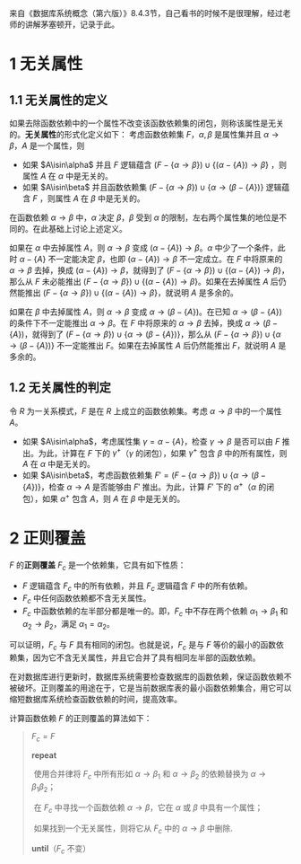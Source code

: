 来自《数据库系统概念（第六版）》8.4.3节，自己看书的时候不是很理解，经过老师的讲解茅塞顿开，记录于此。

# 1 无关属性

## 1.1 无关属性的定义

如果去除函数依赖中的一个属性不改变该函数依赖集的闭包，则称该属性是无关的。**无关属性**的形式化定义如下：
考虑函数依赖集 $F$，$\alpha,\beta$ 是属性集并且 $\alpha\to\beta$，$A$ 是一个属性，则

- 如果 $A\isin\alpha$ 并且 $F$ 逻辑蕴含 $(F-\{\alpha\to\beta\})\cup\{(\alpha-\{A\})\to\beta\}$ ，则属性 $A$ 在 $\alpha$ 中是无关的。
- 如果 $A\isin\beta$ 并且函数依赖集 $(F-\{\alpha\to\beta\})\cup\{\alpha\to(\beta-\{A\})\}$ 逻辑蕴含 $F$ ，则属性 $A$ 在 $\beta$ 中是无关的。

在函数依赖 $\alpha\to\beta$ 中，$\alpha$ 决定 $\beta$，$\beta$ 受到 $\alpha$ 的限制，左右两个属性集的地位是不同的。在此基础上讨论上述定义。

如果在 $\alpha$ 中去掉属性 $A$，则 $\alpha\to\beta$ 变成 $(\alpha-\{A\})\to\beta$。$\alpha$ 中少了一个条件，此时 $\alpha-\{A\}$ 不一定能决定 $\beta$，也即 $(\alpha-\{A\})\to\beta$ 不一定成立。在 $F$ 中将原来的 $\alpha\to\beta$ 去掉，换成 $(\alpha-\{A\})\to\beta$，就得到了 $(F-\{\alpha\to\beta\})\cup\{(\alpha-\{A\})\to\beta\}$，那么从 $F$ 未必能推出 $(F-\{\alpha\to\beta\})\cup\{(\alpha-\{A\})\to\beta\}$。如果在去掉属性 $A$ 后仍然能推出 $(F-\{\alpha\to\beta\})\cup\{(\alpha-\{A\})\to\beta\}$，就说明 $A$ 是多余的。

如果在 $\beta$ 中去掉属性 $A$，则 $\alpha\to\beta$ 变成 $\alpha\to(\beta-\{A\})$。在已知 $\alpha\to(\beta-\{A\})$ 的条件下不一定能推出 $\alpha\to\beta$。在 $F$ 中将原来的 $\alpha\to\beta$ 去掉，换成 $\alpha\to(\beta-\{A\})$，就得到了 $(F-\{\alpha\to\beta\})\cup\{\alpha\to(\beta-\{A\})\}$，那么从 $(F-\{\alpha\to\beta\})\cup\{\alpha\to(\beta-\{A\})\}$ 不一定能推出 $F$。如果在去掉属性 $A$ 后仍然能推出 $F$，就说明 $A$ 是多余的。

## 1.2 无关属性的判定

令 $R$ 为一关系模式，$F$ 是在 $R$ 上成立的函数依赖集。考虑 $\alpha\to\beta$ 中的一个属性 $A$。

- 如果 $A\isin\alpha$，考虑属性集 $\gamma=\alpha-\{A\}$，检查 $\gamma\to\beta$ 是否可以由 $F$ 推出。为此，计算在 $F$ 下的 $\gamma^+$（$\gamma$ 的闭包），如果 $\gamma^+$ 包含 $\beta$ 中的所有属性，则 $A$ 在 $\alpha$ 中是无关的。
- 如果 $A\isin\beta$，考虑函数依赖集 $F'=(F-\{\alpha\to\beta\})\cup\{\alpha\to(\beta-\{A\})\}$，检查 $\alpha\to A$ 是否能够由 $F'$ 推出。为此，计算 $F'$ 下的 $\alpha^+$（$\alpha$ 的闭包），如果 $\alpha^+$ 包含 $A$，则 $A$ 在 $\beta$ 中是无关的。

# 2 正则覆盖

$F$ 的**正则覆盖** $F_c$ 是一个依赖集，它具有如下性质：

- $F$ 逻辑蕴含 $F_c$ 中的所有依赖，并且 $F_c$ 逻辑蕴含 $F$ 中的所有依赖。
- $F_c$ 中任何函数依赖都不含无关属性。
- $F_c$ 中函数依赖的左半部分都是唯一的。即，$F_c$ 中不存在两个依赖 $\alpha_1\to\beta_1$ 和 $\alpha_2\to\beta_2$，满足 $\alpha_1=\alpha_2$。

可以证明，$F_c$ 与 $F$ 具有相同的闭包。也就是说，$F_c$ 是与 $F$ 等价的最小的函数依赖集，因为它不含无关属性，并且它合并了具有相同左半部的函数依赖。

在对数据库进行更新时，数据库系统需要检查数据库的函数依赖，保证函数依赖不被破坏。正则覆盖的用途在于，它是当前数据库表的最小函数依赖集合，用它可以缩短数据库系统检查函数依赖的时间，提高效率。

计算函数依赖 $F$ 的正则覆盖的算法如下：

> $F_c=F$
>
> **repeat**
>
>​     使用合并律将 $F_c$ 中所有形如 $\alpha\to\beta_1$ 和 $\alpha\to\beta_2$ 的依赖替换为 $\alpha\to\beta_1\beta_2$；
>
>​     在 $F_c$ 中寻找一个函数依赖 $\alpha\to\beta$，它在 $\alpha$ 或 $\beta$ 中具有一个属性；
>
>​     如果找到一个无关属性，则将它从 $F_c$ 中的 $\alpha\to\beta$ 中删除.
>
> **until**（$F_c$ 不变）
